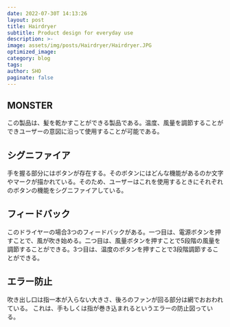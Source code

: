 ```yaml
---
date: 2022-07-30T 14:13:26
layout: post
title: Hairdryer
subtitle: Product design for everyday use
description: >-
image: assets/img/posts/Hairdryer/Hairdryer.JPG
optimized_image: 
category: blog
tags: 
author: SHO
paginate: false
---
```


## MONSTER

この製品は、髪を乾かすことができる製品である。温度、風量を調節することができユーザーの意図に沿って使用することが可能である。

## シグニファイア

手を握る部分にはボタンが存在する。そのボタンにはどんな機能があるのか文字やマークが描かれている。そのため、ユーザーはこれを使用するときにそれぞれのボタンの機能をシグニファイアしている。

## フィードバック

このドライヤーの場合3つのフィードバックがある。一つ目は、電源ボタンを押すことで、風が吹き始める。二つ目は、風量ボタンを押すことで5段階の風量を調節することができる。3つ目は、温度のボタンを押すことで3段階調節することができる。

## エラー防止

吹き出し口は指一本が入らない大きさ、後ろのファンが回る部分は網でおおわれている。
これは、手もしくは指が巻き込まれるというエラーの防止図っている。